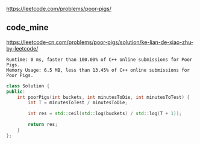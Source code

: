 
https://leetcode.com/problems/poor-pigs/

## code_mine

https://leetcode-cn.com/problems/poor-pigs/solution/ke-lian-de-xiao-zhu-by-leetcode/

```
Runtime: 0 ms, faster than 100.00% of C++ online submissions for Poor Pigs.
Memory Usage: 6.5 MB, less than 13.45% of C++ online submissions for Poor Pigs.
```

```cpp
class Solution {
public:
    int poorPigs(int buckets, int minutesToDie, int minutesToTest) {
        int T = minutesToTest / minutesToDie;

        int res = std::ceil(std::log(buckets) / std::log(T + 1));

        return res;
    }
};
```

